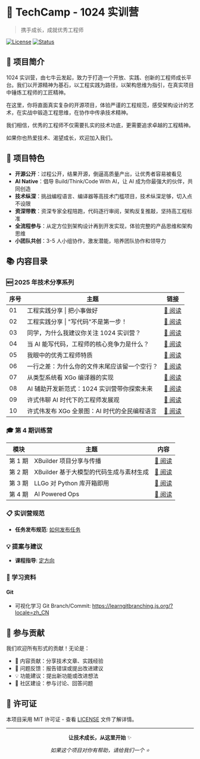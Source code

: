 # 🚀 TechCamp - 1024 实训营

> 携手成长，成就优秀工程师

[![License](https://img.shields.io/badge/license-MIT-blue.svg)](LICENSE)
[![Status](https://img.shields.io/badge/status-active-brightgreen.svg)]()

## 📖 项目简介

1024 实训营，由七牛云发起，致力于打造一个开放、实践、创新的工程师成长平台。我们以开源精神为基石，以工程实践为路径，以架构思维为指引，在真实项目中锤炼工程师的工匠精神。

在这里，你将直面真实复杂的开源项目，体验严谨的工程规范，感受架构设计的艺术，在实战中锻造工程思维，在协作中传承技术精神。

我们相信，优秀的工程师不仅需要扎实的技术功底，更需要追求卓越的工程精神。

如果你也热爱技术、渴望成长，欢迎加入我们。

## 🎯 项目特色

- **开源公开**：过程公开，结果开源，倒逼高质量产出，让优秀者容易被看见
- **AI Native**：倡导 Build/Think/Code With AI，让 AI 成为你最强大的伙伴，共同创造
- **技术纵深**：挑战编程语言、编译器等高技术门槛项目，技术纵深足够，切入点不设限
- **资深带教**：资深专家全程陪跑，代码逐行审阅，架构反复推敲，坚持高工程标准
- **全流程参与**：从定方位到架构设计再到开发实现，体验完整的产品思维和架构思维
- **小团队共创**：3-5 人小组协作，激发潜能，培养团队协作和领导力

## 📚 内容目录

### 🆕 2025 年技术分享系列

| 序号 | 主题                                         | 链接                                                                                        |
| ---- | -------------------------------------------- | ------------------------------------------------------------------------------------------- |
| 01   | 工程实践分享 \| 把小事做好                   | [📖 阅读](2025/01.%20工程实践分享%20%7C%20把小事做好/202504-builder-articles.md)            |
| 02   | 工程实践分享 \| "写代码"不是第一步！         | [📖 阅读](2025/02.%20工程实践分享%EF%BD%9C"写代码"不是第一步！/llkgstore-summary.md)        |
| 03   | 同学，为什么我建议你关注 1024 实训营？       | [📖 阅读](2025/03.%20同学，为什么我建议你关注%201024%20实训营？/whycamp.md)                 |
| 04   | 当 AI 能写代码，工程师的核心竞争力是什么？   | [📖 阅读](2025/04.%20当%20AI%20能写代码，工程师的核心竞争力是什么？/ai-related-engineer.md) |
| 05   | 我眼中的优秀工程师特质                       | [📖 阅读](2025/05.%20我眼中的优秀工程师特质/to-be-better-engineer.md)                       |
| 06   | 一行之差：为什么你的文件末尾应该留一个空行？ | [📖 阅读](2025/06.%20一行之差：为什么你的文件末尾应该留一个空行？/newline-at-eof.md)        |
| 07   | 从类型系统看 XGo 编译器的实现                | [📖 阅读](2025/07.从类型系统看XGo编译器的实现/typesystem_xgo.md)                            |
| 08   | AI 辅助开发新范式：1024 实训营带你探索未来   | [📖 阅读](2025/08.%20AI辅助开发新范式：1024实训营带你探索未来/AI-assisted-dev.md)           |
| 09   | 许式伟聊 AI 时代下的工程师发展观             | [📖 阅读](2025/09.%20许式伟聊AI时代下的工程师发展观/content.md)                             |
| 10   | 许式伟发布 XGo 全景图：AI 时代的全民编程语言 | [📖 阅读](2025/10.%20xgo发布/content.md)                                                    |

### 🎓 第 4 期训练营

| 模块    | 主题                                    | 内容                                          |
| ------- | --------------------------------------- | --------------------------------------------- |
| 第 1 期 | XBuilder 项目分享与传播                 | [📖 阅读](4th/1st_xbuilder_share/topic.md)    |
| 第 2 期 | XBuilder 基于大模型的代码生成与素材生成 | [📖 阅读](4th/2nd_copilot_classfile/topic.md) |
| 第 3 期 | LLGo 对 Python 库开箱即用               | [📖 阅读](4th/3rd_llgo_python/topic.md)       |
| 第 4 期 | AI Powered Ops                          | [📖 阅读](4th/4th_ai_powered_ops/topic.md)    |

### 📋 实训营规范

- **任务发布规范**: [如何发布任务](communitee/01.how-to-release-tasks.md)

### 💡 提案与建议

- **课程指导**: [定方向](proposal/课程指导-定方向.md)

### 📖 学习资料

#### Git

- 可视化学习 Git Branch/Commit: https://learngitbranching.js.org/?locale=zh_CN

## 🤝 参与贡献

我们欢迎所有形式的贡献！无论是：

- 📝 内容贡献：分享技术文章、实践经验
- 🐛 问题反馈：报告错误或提出改进建议
- 💡 功能建议：提出新功能或改进想法
- 🌟 社区建设：参与讨论、回答问题

## 📄 许可证

本项目采用 MIT 许可证 - 查看 [LICENSE](LICENSE) 文件了解详情。

---

<div align="center">

**让技术成长，从这里开始** ✨

_如果这个项目对你有帮助，请给我们一个 ⭐️_

</div>
